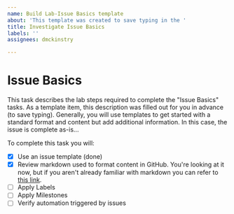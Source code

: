 ```yaml
---
name: Build Lab-Issue Basics template
about: 'This template was created to save typing in the '
title: Investigate Issue Basics
labels: ''
assignees: dmckinstry

---
```


# Issue Basics

This task describes the lab steps required to complete the "Issue Basics" tasks.  As a template item, this description was filled out for you in advance (to save typing).  Generally, you will use templates to get started with a standard format and content but add additional information.  In this case, the issue is complete as-is...

To complete this task you will:
- [x] Use an issue template (done)
- [x] Review markdown used to format content in GitHub.  You're looking at it now, but if you aren't already familiar with markdown you can refer to [this link](https://docs.github.com/en/get-started/writing-on-github/getting-started-with-writing-and-formatting-on-github).
- [ ] Apply Labels
- [ ] Apply Milestones
- [ ] Verify automation triggered by issues
